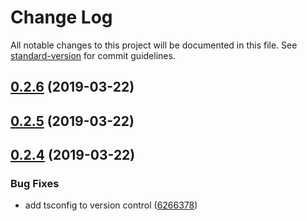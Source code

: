 # Change Log

All notable changes to this project will be documented in this file. See [standard-version](https://github.com/conventional-changelog/standard-version) for commit guidelines.

## [0.2.6](https://github.com/mariosant/react-async-hooks/compare/v0.2.5...v0.2.6) (2019-03-22)



## [0.2.5](https://github.com/mariosant/react-async-hooks/compare/v0.2.4...v0.2.5) (2019-03-22)



## [0.2.4](https://github.com/mariosant/react-async-hooks/compare/v0.2.2...v0.2.4) (2019-03-22)


### Bug Fixes

* add tsconfig to version control ([6266378](https://github.com/mariosant/react-async-hooks/commit/6266378))

